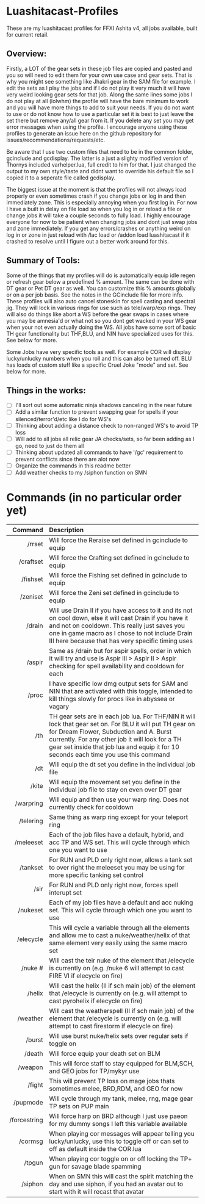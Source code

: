 # Luashitacast-Profiles
These are my luashitacast profiles for FFXI Ashita v4, all jobs available, built for current retail.

## Overview:

Firstly, a LOT of the gear sets in these job files are copied and pasted and you so will need to edit them for your own use case and gear sets. That is why you might see something like Jhakri gear in the SAM file for example. I edit the sets as I play the jobs and if I do not play it very much it will have very weird looking gear sets for that job. Along the same lines some jobs I do not play at all (lolwhm) the profile will have the bare minimum to work and you will have more things to add to suit your needs. If you do not want to use or do not know how to use a particular set it is best to just leave the set there but remove any/all gear from it. If you delete any set you may get error messages when using the profile. I encourage anyone using these profiles to generate an issue here on the github repository for issues/recommendations/requests/etc.

Be aware that I use two custom files that need to be in the common folder, gcinclude and gcdisplay. The latter is a just a slighty modified version of Thornys included varhelper.lua, full credit to him for that. I just changed the output to my own style/taste and didnt want to override his default file so I copied it to a seperate file called gcdisplay.

The biggest issue at the moment is that the profiles will not always load properly or even sometimes crash if you change jobs or log in and then immediately zone. This is especially annoying when you first log in. For now I have a built in delay on file load so when you log in or reload a file or change jobs it will take a couple seconds to fully load. I highly encourage everyone for now to be patient when changing jobs and dont just swap jobs and zone immediately. If you get any errors/crashes or anything weird on log in or zone in just reload with /lac load or /addon load luashitacast if it crashed to resolve until I figure out a better work around for this.

## Summary of Tools:

Some of the things that my profiles will do is automatically equip idle regen or refresh gear below a predefined % amount. The same can be done with DT gear or Pet DT gear as well. You can customize this % amounts globally or on a per job basis. See the notes in the GCinclude file for more info. These profiles will also auto cancel stoneskin for spell casting and spectral jig. They will lock in various rings for use such as tele/warp/exp rings. They will also do things like abort a WS before the gear swaps in cases where you may be amnesia'd or what not so you dont get wacked in your WS gear when your not even actually doing the WS. All jobs have some sort of basic TH gear functionality but THF,BLU, and NIN have specialized uses for this. See below for more.

Some Jobs have very specific tools as well. For example COR will display lucky/unlucky numbers when you roll and this can also be turned off. BLU has loads of custom stuff like a specific Cruel Joke "mode" and set. See below for more.

## Things in the works:

- [ ] I'll sort out some automatic ninja shadows canceling in the near future
- [ ] Add a similar function to prevent swapping gear for spells if your silenced/terror'd/etc like I do for WS's
- [ ] Thinking about adding a distance check to non-ranged WS's to avoid TP loss
- [ ] Will add to all jobs all relic gear JA checks/sets, so far been adding as I go, need to just do them all
- [ ] Thinking about updated all commands to have '/gc' requirement to prevent conflicts since there are alot now
- [ ] Organize the commands in this readme better
- [ ] Add weather checks to my /siphon function on SMN

# Commands (in no particular order yet)

|**Command**|**Description**|
|------------:|:---|
|/rrset|Will force the Reraise set defined in gcinclude to equip|
|/craftset|Will force the Crafting set defined in gcinclude to equip|
|/fishset|Will force the Fishing set defined in gcinclude to equip|
|/zeniset|Will force the Zeni set defined in gcinclude to equip|
|/drain|Will use Drain II if you have access to it and its not on cool down, else it will cast Drain if you have it and not on cooldown. This really just saves you one in game macro as I chose to not include Drain III here because that has very specific timing uses|
|/aspir|Same as /drain but for aspir spells, order in which it will try and use is Aspir III > Aspir II > Aspir checking for spell availability and cooldown for each|
|/proc|I have specific low dmg output sets for SAM and NIN that are activated with this toggle, intended to kill things slowly for procs like in abyssea or vagary|
|/th|TH gear sets are in each job lua. For THF/NIN it will lock that gear set on. For BLU it will put TH gear on for Dream Flower, Subduction and A. Burst currently. For any other job it will look for a TH gear set inside that job lua and equip it for 10 seconds each time you use this command|
|/dt|Will equip the dt set you define in the individual job file|
|/kite|Will equip the movement set you define in the individual job file to stay on even over DT gear|
|/warpring|Will equip and then use your warp ring. Does not currently check for cooldown|
|/telering|Same thing as warp ring except for your teleport ring|
|/meleeset|Each of the job files have a default, hybrid, and acc TP and WS set. This will cycle through which one you want to use|
|/tankset|For RUN and PLD only right now, allows a tank set to over right the meleeset you may be using for more specific tanking set control|
|/sir|For RUN and PLD only right now, forces spell interupt set|
|/nukeset|Each of my job files have a default and acc nuking set. This will cycle through which one you want to use|
|/elecycle|This will cycle a variable through all the elements and allow me to cast a nuke/weather/helix of that same element very easily using the same macro set|
|/nuke #|Will cast the teir nuke of the element that /elecycle is currently on (e.g. /nuke 6 will attempt to cast FIRE VI if elecycle on fire)|
|/helix|Will cast the helix (II if sch main job) of the element that /elecycle is currently on (e.g. will attempt to cast pyrohelix if elecycle on fire)|
|/weather|Will cast the weatherspell (II if sch main job) of the element that /elecycle is currently on (e.g. will attempt to cast firestorm if elecycle on fire)|
|/burst|Will use burst nuke/helix sets over regular sets if toggle on|
|/death|Will force equip your death set on BLM|
|/weapon|This will force staff to stay equipped for BLM,SCH, and GEO jobs for TP/mykyr use|
|/fight|This will prevent TP loss on mage jobs thats sometimes melee, BRD,RDM, and GEO for now|
|/pupmode|Will cycle through my tank, melee, rng, mage gear TP sets on PUP main|
|/forcestring|Will force harp on BRD although I just use paeon for my dummy songs I left this variable available|
|/cormsg|When playing cor messages will appear telling you lucky/unlucky, use this to toggle off or can set to off as default inside the COR.lua|
|/tpgun|When playing cor toggle on or off locking the TP+ gun for savage blade spamming|
|/siphon|When on SMN this will cast the spirit matching the day and use siphon, if you had an avatar out to start with it will recast that avatar|
